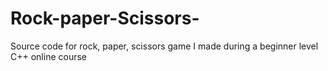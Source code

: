 # Rock-paper-Scissors-
Source code for rock, paper, scissors game I made during a beginner level C++ online course

